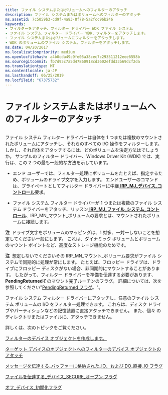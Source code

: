 ```yaml
---
title: ファイル システムまたはボリュームへのフィルターのアタッチ
description: ファイル システムまたはボリュームへのフィルターのアタッチ
ms.assetid: 7c5059b3-cd9f-4a83-8f78-5a2fcc96b246
keywords:
- フィルターをアタッチ、フィルター ドライバー WDK ファイル システム
- ファイル システム フィルター ドライバー WDK、フィルターをアタッチします。
- ファイル システムまたはボリュームにフィルターをアタッチします。
- WDK のボリュームのファイル システム、フィルターをアタッチします。
ms.date: 04/20/2017
ms.localizationpriority: medium
ms.openlocfilehash: a4b0cda49c9fe05a38cec7c293511212eee6558b
ms.sourcegitcommit: fb7d95c7a5d47860918cd3602efdd33b69dcf2da
ms.translationtype: MT
ms.contentlocale: ja-JP
ms.lasthandoff: 06/25/2019
ms.locfileid: "67375732"
---
```

# <a name="attaching-a-filter-to-a-file-system-or-volume"></a>ファイル システムまたはボリュームへのフィルターのアタッチ


## <span id="ddk_attaching_a_filter_to_a_file_system_or_volume_if"></span><span id="DDK_ATTACHING_A_FILTER_TO_A_FILE_SYSTEM_OR_VOLUME_IF"></span>


ファイル システム フィルター ドライバーは自体を 1 つまたは複数のマウントされたボリュームにアタッチし、それらのすべての I/O 操作をフィルターします。 しかし、それ自体をアタッチするには、どのボリュームを決定方法はでしょうか。 サンプルのフィルター ドライバー、Windows Driver Kit (WDK) では、実行は、この 2 つの最も一般的な方法を示しています。

-   エンド ユーザーでは、フィルター処理にボリュームをたとえば、指定するため、ボリュームのドライブ文字を入力します。 エンドユーザーのコマンドは、プライベートとしてフィルター ドライバーに中継[ **IRP\_MJ\_デバイス\_コントロール**](https://docs.microsoft.com/windows-hardware/drivers/ifs/irp-mj-device-control)要求。

-   ファイル システム フィルター ドライバーが 1 つまたは複数のファイル システム ドライバーをアタッチ、リッスン[ **IRP\_MJ\_ファイル\_システム\_コントロール**](https://docs.microsoft.com/windows-hardware/drivers/ifs/irp-mj-file-system-control)、IRP\_MN\_マウント\_ボリュームの要求とは、マウントされたボリュームに接続します。

**注**  ドライブ文字をボリュームのマッピングは、1 対多、一対一しないことを想定してください一般にします。 これは、ダイナミック ボリュームとボリュームのマウント ポイントなど、高度なストレージ機能のためです。

 

**注**  想定しないでくださいその IRP\_MN\_マウント\_ボリューム要求がファイル システムで同期的に処理が常にします。 たとえば、フロッピー ドライブは、ドライブにフロッピー ディスクがない場合、非同期的にマウントすることがあります。 したがって、フィルター ドライバーを準備を伝達する必要があります、 **PendingReturned**そのマウント完了ルーチンのフラグ。 詳細については、次を参照してください"[PendingReturned フラグ](checking-the-pendingreturned-flag.md)。"。

 

ファイル システム フィルター ドライバーにアタッチし、任意のファイル システム ボリュームの I/O をフィルター処理できます。 これらは、ディスク ドライブやパーティションなどの記憶装置に直接アタッチできません。 また、個々 のディレクトリまたはファイルに、アタッチできません。

詳しくは、次のトピックをご覧ください。

[フィルターのデバイス オブジェクトを作成します。](creating-the-filter-device-object.md)

[ターゲット デバイスのオブジェクトへのフィルターのデバイス オブジェクトのアタッチ](attaching-the-filter-device-object-to-the-target-device-object.md)

[メッセージを伝達する\_バッファーに格納された\_IO、および DO\_直接\_IO フラグ](propagating-the-do-buffered-io-and-do-direct-io-flags.md)

[ファイルを伝達する\_デバイス\_SECURE\_オープン フラグ](propagating-the-file-device-secure-open-flag.md)

[オフ\_デバイス\_初期化フラグ](clearing-the-do-device-initializing-flag.md)

 

 




